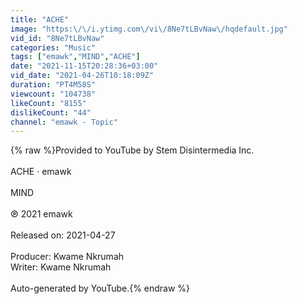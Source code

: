 ```yaml
---
title: "ACHE"
image: "https:\/\/i.ytimg.com\/vi\/8Ne7tLBvNaw\/hqdefault.jpg"
vid_id: "8Ne7tLBvNaw"
categories: "Music"
tags: ["emawk","MIND","ACHE"]
date: "2021-11-15T20:28:36+03:00"
vid_date: "2021-04-26T10:18:09Z"
duration: "PT4M58S"
viewcount: "104738"
likeCount: "8155"
dislikeCount: "44"
channel: "emawk - Topic"
---
```

{% raw %}Provided to YouTube by Stem Disintermedia Inc.<br /><br />ACHE · emawk<br /><br />MIND<br /><br />℗ 2021 emawk<br /><br />Released on: 2021-04-27<br /><br />Producer: Kwame Nkrumah<br />Writer: Kwame Nkrumah<br /><br />Auto-generated by YouTube.{% endraw %}
